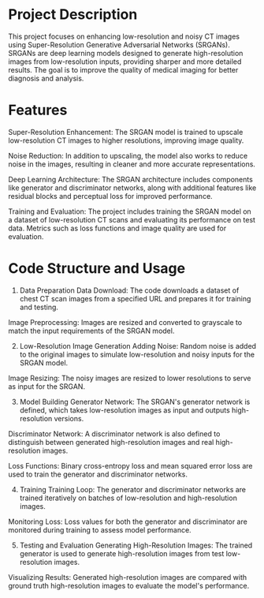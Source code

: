 # Project Description


This project focuses on enhancing low-resolution and noisy CT images using Super-Resolution Generative Adversarial Networks (SRGANs). SRGANs are deep learning models designed to generate high-resolution images from low-resolution inputs, providing sharper and more detailed results. The goal is to improve the quality of medical imaging for better diagnosis and analysis.


# Features


Super-Resolution Enhancement: The SRGAN model is trained to upscale low-resolution CT images to higher resolutions, improving image quality.

Noise Reduction: In addition to upscaling, the model also works to reduce noise in the images, resulting in cleaner and more accurate representations.

Deep Learning Architecture: The SRGAN architecture includes components like generator and discriminator networks, along with additional features like residual blocks and perceptual loss for improved performance.

Training and Evaluation: The project includes training the SRGAN model on a dataset of low-resolution CT scans and evaluating its performance on test data. Metrics such as loss functions and image quality are used for evaluation.



# Code Structure and Usage

1. Data Preparation
Data Download: The code downloads a dataset of chest CT scan images from a specified URL and prepares it for training and testing.

Image Preprocessing: Images are resized and converted to grayscale to match the input requirements of the SRGAN model.


2. Low-Resolution Image Generation
Adding Noise: Random noise is added to the original images to simulate low-resolution and noisy inputs for the SRGAN model.

Image Resizing: The noisy images are resized to lower resolutions to serve as input for the SRGAN.

3. Model Building
Generator Network: The SRGAN's generator network is defined, which takes low-resolution images as input and outputs high-resolution versions.

Discriminator Network: A discriminator network is also defined to distinguish between generated high-resolution images and real high-resolution images.

Loss Functions: Binary cross-entropy loss and mean squared error loss are used to train the generator and discriminator networks.


4. Training
Training Loop: The generator and discriminator networks are trained iteratively on batches of low-resolution and high-resolution images.

Monitoring Loss: Loss values for both the generator and discriminator are monitored during training to assess model performance.


5. Testing and Evaluation
Generating High-Resolution Images: The trained generator is used to generate high-resolution images from test low-resolution images.

Visualizing Results: Generated high-resolution images are compared with ground truth high-resolution images to evaluate the model's performance.

